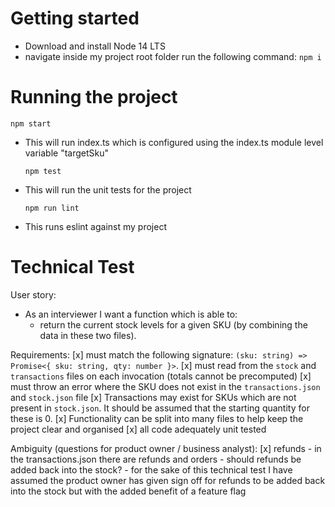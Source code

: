# Getting started
- Download and install Node 14 LTS
- navigate inside my project root folder run the following command:
  `npm i`

# Running the project
  `npm start`
- This will run index.ts which is configured using the index.ts module level variable "targetSku"

  `npm test`
- This will run the unit tests for the project

  `npm run lint`
- This runs eslint against my project
 

# Technical Test 
User story:
- As an interviewer I want a function which is able to:
  - return the current stock levels for a given SKU
    (by combining the data in these two files).

Requirements:
  [x] must match the following signature: `(sku: string) => Promise<{ sku: string, qty: number }>`.
  [x] must read from the `stock` and `transactions` files on each invocation (totals cannot be precomputed)
  [x] must throw an error where the SKU does not exist in the `transactions.json` and `stock.json` file
  [x] Transactions may exist for SKUs which are not present in `stock.json`. It should be assumed that the starting quantity for these is 0.
  [x] Functionality can be split into many files to help keep the project clear and organised 
  [x] all code adequately unit tested

Ambiguity (questions for product owner / business analyst):
  [x] refunds - in the transactions.json there are refunds and orders
              - should refunds be added back into the stock?
              - for the sake of this technical test I have assumed the product owner has
                given sign off for refunds to be added back into the stock
                but with the added benefit of a feature flag
